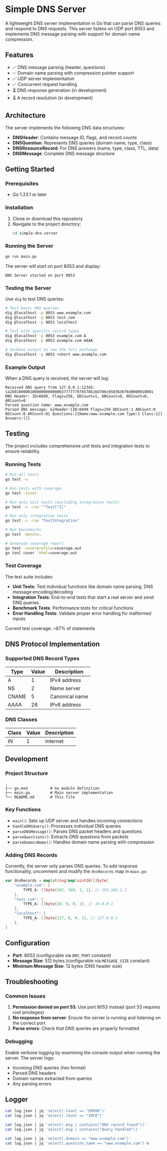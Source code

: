 # Simple DNS Server

A lightweight DNS server implementation in Go that can parse DNS queries and respond to DNS requests. This server listens on UDP port 8053 and implements DNS message parsing with support for domain name compression.

## Features

- ✅ DNS message parsing (header, questions)
- ✅ Domain name parsing with compression pointer support
- ✅ UDP server implementation
- ✅ Concurrent request handling
- ⏳ DNS response generation (in development)
- ⏳ A record resolution (in development)

## Architecture

The server implements the following DNS data structures:

- **DNSHeader**: Contains message ID, flags, and record counts
- **DNSQuestion**: Represents DNS queries (domain name, type, class)
- **DNSResourceRecord**: For DNS answers (name, type, class, TTL, data)
- **DNSMessage**: Complete DNS message structure

## Getting Started

### Prerequisites

- Go 1.23.1 or later

### Installation

1. Clone or download this repository
2. Navigate to the project directory:
   ```sh
   cd simple-dns-server
   ```

### Running the Server

```sh
go run main.go
```

The server will start on port 8053 and display:
```
DNS Server started on port 8053
```

### Testing the Server

Use `dig` to test DNS queries:

```sh
# Test basic DNS queries
dig @localhost -p 8053 www.example.com
dig @localhost -p 8053 test.com
dig @localhost -p 8053 localhost

# Test with specific record types
dig @localhost -p 8053 example.com A
dig @localhost -p 8053 example.com AAAA

# Verbose output to see the full exchange
dig @localhost -p 8053 +short www.example.com
```

### Example Output

When a DNS query is received, the server will log:

```
Received DNS query from 127.0.0.1:12345: 1a2b0100000100000000000003777777076578616d706c6503636f6d0000010001
DNS Header: ID=6699, Flags=256, QDCount=1, ANCount=0, NSCount=0, ARCount=0
Parsed question name: www.example.com
Parsed DNS message: &{Header:{ID:6699 Flags=256 QDCount:1 ANCount:0 NSCount:0 ARCount:0} Questions:[{Name:www.example.com Type:1 Class:1}] Answers:[]}
```

## Testing

The project includes comprehensive unit tests and integration tests to ensure reliability.

### Running Tests

```sh
# Run all tests
go test -v

# Run tests with coverage
go test -cover

# Run only unit tests (excluding integration tests)
go test -v -run "^Test[^I]"

# Run only integration tests
go test -v -run "TestIntegration"

# Run benchmarks
go test -bench=.

# Generate coverage report
go test -coverprofile=coverage.out
go tool cover -html=coverage.out
```

### Test Coverage

The test suite includes:

- **Unit Tests**: Test individual functions like domain name parsing, DNS message encoding/decoding
- **Integration Tests**: End-to-end tests that start a real server and send DNS queries
- **Benchmark Tests**: Performance tests for critical functions
- **Error Handling Tests**: Validate proper error handling for malformed inputs

Current test coverage: ~67% of statements

## DNS Protocol Implementation

### Supported DNS Record Types

| Type | Value | Description |
|------|-------|-------------|
| A    | 1     | IPv4 address |
| NS   | 2     | Name server |
| CNAME| 5     | Canonical name |
| AAAA | 28    | IPv6 address |

### DNS Classes

| Class | Value | Description |
|-------|-------|-------------|
| IN    | 1     | Internet |

## Development

### Project Structure

```
.
├── go.mod          # Go module definition
├── main.go         # Main server implementation
└── README.md       # This file
```

### Key Functions

- `main()`: Sets up UDP server and handles incoming connections
- `handleDNSQuery()`: Processes individual DNS queries
- `parseDNSMessage()`: Parses DNS packet headers and questions
- `parseQuestions()`: Extracts DNS questions from packets
- `parseDomainName()`: Handles domain name parsing with compression

### Adding DNS Records

Currently, the server only parses DNS queries. To add response functionality, uncomment and modify the `dnsRecords` map in `main.go`:

```go
var dnsRecords = map[string]map[uint16][]byte{
    "example.com": {
        TYPE_A: []byte{192, 168, 1, 1}, // 192.168.1.1
    },
    "test.com": {
        TYPE_A: []byte{10, 0, 0, 1}, // 10.0.0.1
    },
    "localhost": {
        TYPE_A: []byte{127, 0, 0, 1}, // 127.0.0.1
    },
}
```

## Configuration

- **Port**: 8053 (configurable via `DNS_PORT` constant)
- **Message Size**: 512 bytes (configurable via `MESSAGE_SIZE` constant)
- **Minimum Message Size**: 12 bytes (DNS header size)

## Troubleshooting

### Common Issues

1. **Permission denied on port 53**: Use port 8053 instead (port 53 requires root privileges)
2. **No response from server**: Ensure the server is running and listening on the correct port
3. **Parse errors**: Check that DNS queries are properly formatted

### Debugging

Enable verbose logging by examining the console output when running the server. The server logs:
- Incoming DNS queries (hex format)
- Parsed DNS headers
- Domain names extracted from queries
- Any parsing errors

## Logger

```sh
cat log.json | jq 'select(.level == "ERROR")'
cat log.json | jq 'select(.level == "INFO")'

cat log.json | jq 'select(.msg | contains("DNS record found"))'
cat log.json | jq 'select(.msg | contains("Query handled"))'

cat log.json | jq 'select(.domain == "www.example.com")'
cat log.json | jq 'select(.question_name == "www.example.com")'v
```
